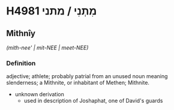 # H4981 מִתְנִי / מתני

## Mithnîy

_(mith-nee' | mit-NEE | meet-NEE)_

### Definition

adjective; athlete; probably patrial from an unused noun meaning slenderness; a Mithnite, or inhabitant of Methen; Mithnite.

- unknown derivation
    - used in description of Joshaphat, one of David's guards
